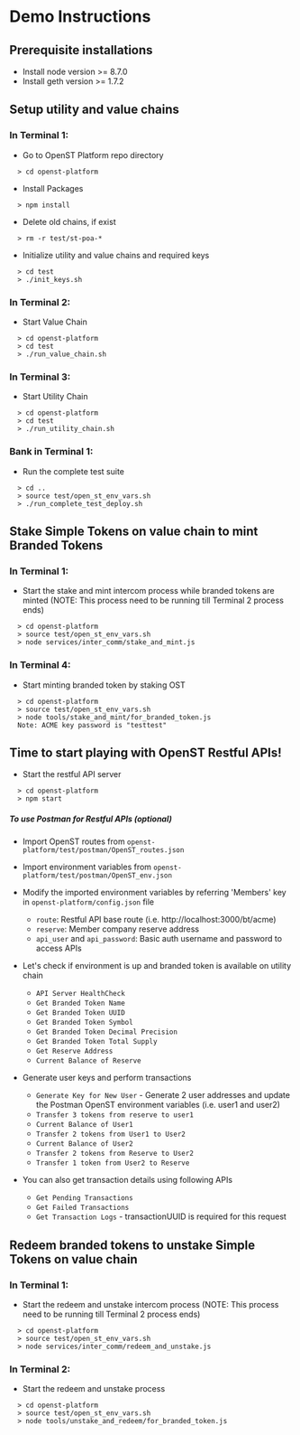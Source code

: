 # Demo Instructions

## Prerequisite installations 

* Install node version >= 8.7.0
* Install geth version >= 1.7.2

## Setup utility and value chains 

### In Terminal 1:

* Go to OpenST Platform repo directory
```
  > cd openst-platform 
```

* Install Packages
```
  > npm install
```

* Delete old chains, if exist
```
  > rm -r test/st-poa-*
```

* Initialize utility and value chains and required keys
```
  > cd test
  > ./init_keys.sh
```
  
### In Terminal 2:

* Start Value Chain
```
  > cd openst-platform
  > cd test
  > ./run_value_chain.sh
```
  
### In Terminal 3:

* Start Utility Chain
```
  > cd openst-platform
  > cd test
  > ./run_utility_chain.sh
```
  
### Bank in Terminal 1:
* Run the complete test suite
```
  > cd ..
  > source test/open_st_env_vars.sh
  > ./run_complete_test_deploy.sh
```
  
## Stake Simple Tokens on value chain to mint Branded Tokens

### In Terminal 1:
* Start the stake and mint intercom process while branded tokens are minted (NOTE: This process need to be running till Terminal 2 process ends)
```
  > cd openst-platform
  > source test/open_st_env_vars.sh
  > node services/inter_comm/stake_and_mint.js
```

### In Terminal 4:
* Start minting branded token by staking OST
```
  > cd openst-platform
  > source test/open_st_env_vars.sh
  > node tools/stake_and_mint/for_branded_token.js
  Note: ACME key password is "testtest"
```
  
## Time to start playing with OpenST Restful APIs!

* Start the restful API server
```
  > cd openst-platform
  > npm start
```
  
##### To use Postman for Restful APIs (optional)  

* Import OpenST routes from ``openst-platform/test/postman/OpenST_routes.json``

* Import environment variables from ``openst-platform/test/postman/OpenST_env.json``
 
* Modify the imported environment variables by referring 'Members' key in ``openst-platform/config.json`` file
  * ``route``: Restful API base route (i.e. http://localhost:3000/bt/acme)
  * ``reserve``: Member company reserve address
  * ``api_user`` and ``api_password``: Basic auth username and password to access APIs

* Let's check if environment is up and branded token is available on utility chain
  * ``API Server HealthCheck``
  * ``Get Branded Token Name`` 
  * ``Get Branded Token UUID``
  * ``Get Branded Token Symbol``
  * ``Get Branded Token Decimal Precision``
  * ``Get Branded Token Total Supply``
  * ``Get Reserve Address``
  * ``Current Balance of Reserve``
  
* Generate user keys and perform transactions
  * ``Generate Key for New User`` - Generate 2 user addresses and update the Postman OpenST environment variables (i.e. user1 and user2)
  * ``Transfer 3 tokens from reserve to user1``
  * ``Current Balance of User1``
  * ``Transfer 2 tokens from User1 to User2``
  * ``Current Balance of User2``
  * ``Transfer 2 tokens from Reserve to User2``
  * ``Transfer 1 token from User2 to Reserve``
  
* You can also get transaction details using following APIs
  * ``Get Pending Transactions``
  * ``Get Failed Transactions``
  * ``Get Transaction Logs`` - transactionUUID is required for this request 


## Redeem branded tokens to unstake Simple Tokens on value chain 

### In Terminal 1:
* Start the redeem and unstake intercom process (NOTE: This process need to be running till Terminal 2 process ends)
```
  > cd openst-platform
  > source test/open_st_env_vars.sh
  > node services/inter_comm/redeem_and_unstake.js
``` 

### In Terminal 2:
* Start the redeem and unstake process
```
  > cd openst-platform
  > source test/open_st_env_vars.sh
  > node tools/unstake_and_redeem/for_branded_token.js
```
